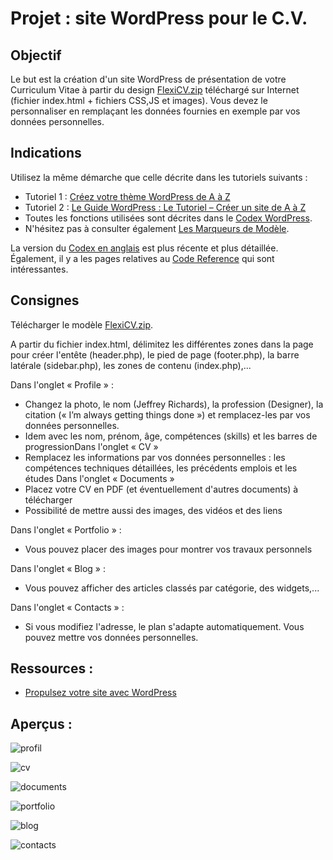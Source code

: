 # Projet : site WordPress pour le C.V.


## Objectif

Le but est la création d'un site WordPress de présentation de votre Curriculum Vitae à partir du
design [FlexiCV.zip](flexicv.zip) téléchargé sur Internet (fichier index.html + fichiers CSS,JS et images).
Vous devez le personnaliser en remplaçant les données fournies en exemple par vos données
personnelles.

## Indications

Utilisez la même démarche que celle décrite dans les tutoriels suivants :
- Tutoriel 1 : [Créez votre thème WordPress de A à Z](http://www.fran6art.com/wordpress/creez-votre-theme-wordpress-de-a-a-z/)
- Tutoriel 2 : [Le Guide WordPress : Le Tutoriel – Créer un site de A à Z](http://wordpress.bbxdesign.com/)
- Toutes les fonctions utilisées sont décrites dans le [Codex WordPress](https://codex.wordpress.org/fr:Accueil).
- N'hésitez pas à consulter également [Les Marqueurs de Modèle](https://codex.wordpress.org/fr:Decouvrir_les_Marqueurs_de_Modele).

La version du [Codex en anglais](https://codex.wordpress.org/Theme_Development) est plus récente et plus détaillée. Également, il y a les pages relatives au [Code Reference](https://developer.wordpress.org/reference/
) qui sont intéressantes.


## Consignes

Télécharger le modèle [FlexiCV.zip](flexicv.zip).

A partir du fichier index.html, délimitez les différentes zones dans la page pour créer l'entête
(header.php), le pied de page (footer.php), la barre latérale (sidebar.php), les zones de contenu
(index.php),...

Dans l'onglet « Profile » :
- Changez la photo, le nom (Jeffrey Richards), la profession (Designer), la citation (« I’m
always getting things done ») et remplacez-les par vos données personnelles.
- Idem avec les nom, prénom, âge, compétences (skills) et les barres de progressionDans l'onglet « CV »
- Remplacez les informations par vos données personnelles : les compétences techniques
détaillées, les précédents emplois et les études
Dans l'onglet « Documents »
- Placez votre CV en PDF (et éventuellement d'autres documents) à télécharger
- Possibilité de mettre aussi des images, des vidéos et des liens

Dans l'onglet « Portfolio » :
- Vous pouvez placer des images pour montrer vos travaux personnels

Dans l'onglet « Blog » :
- Vous pouvez afficher des articles classés par catégorie, des widgets,...

Dans l'onglet « Contacts » :
- Si vous modifiez l'adresse, le plan s'adapte automatiquement. Vous pouvez mettre vos données
personnelles.

## Ressources :

- [Propulsez votre site avec WordPress](https://openclassrooms.com/courses/propulsez-votre-site-avec-wordpress/premiers-pas-dans-le-code)

## Aperçus :

![profil](FlexiCV_ecrans/01_FlexiCV_Profile.png)

![cv](FlexiCV_ecrans/02_FlexiCV_CV.png)

![documents](FlexiCV_ecrans/03_FlexiCV_Documents.png)

![portfolio](FlexiCV_ecrans/04_FlexiCV_Portfolio.png)

![blog](FlexiCV_ecrans/05_FlexiCV_Blog.png)

![contacts](FlexiCV_ecrans/06_FlexiCV_Contacts.png)
